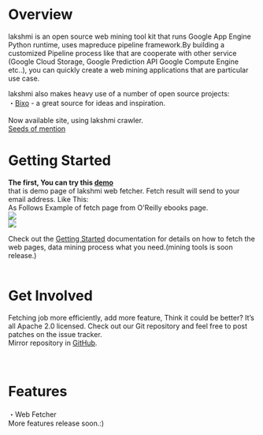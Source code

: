 # Overview #
lakshmi is an open source web mining tool kit that runs Google App Engine Python runtime, uses mapreduce pipeline framework.By building a customized Pipeline process like that are cooperate with other service (Google Cloud Storage, Google Prediction API Google Compute Engine etc..), you can quickly create a web mining applications that are particular use case. <br>

lakshmi also makes heavy use of a number of open source projects:<br>
・<a href='http://openbixo.org/'>Bixo</a> - a great source for ideas and inspiration.<br>
<br>
Now available site, using lakshmi crawler.<br>
<a href='http://www.seedsmention.cloudysunny14.org/'>Seeds of mention</a>

<h1>Getting Started</h1>
<b>The first, You can try this <a href='http://www.seedsmention.cloudysunny14.org/demo'>demo</a></b>
<br>that is demo page of lakshmi web fetcher. Fetch result will send to your email address. Like This:<br>
As Follows Example of fetch page from O'Reilly ebooks page.<br>
<img src='http://lakshmi.googlecode.com/files/sc2.png' /><br>
<img src='http://lakshmi.googlecode.com/files/sc1.png' />

Check out the <a href='http://code.google.com/p/lakshmi/wiki/GettingStarted'>Getting Started</a> documentation for details on how to fetch the web pages, data mining process what you need.(mining tools is soon release.)<br>
<br>
<h1>Get Involved</h1>
Fetching job more efficiently, add more feature, Think it could be better? It’s all Apache 2.0 licensed. Check out our Git repository and feel free to post patches on the issue tracker.<br>
Mirror repository in <a href='https://github.com/cloudysunny14/lakshmi'>GitHub</a>.<br>
<br>
<br>
<h1>Features</h1>
・Web Fetcher<br>
More features release soon.:)